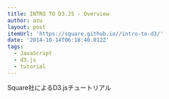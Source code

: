 ```yaml
---
title: INTRO TO D3.JS - Overview
author: azu
layout: post
itemUrl: 'https://square.github.io//intro-to-d3/'
date: '2014-10-14T06:18:40.012Z'
tags:
  - JavaScript
  - d3.js
  - tutorial
---
```

Square社によるD3.jsチュートリアル
